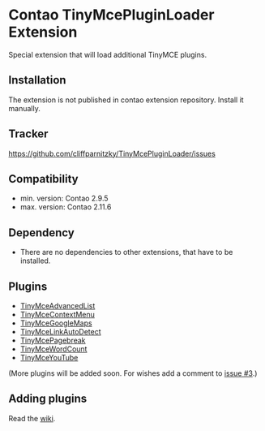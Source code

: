 Contao TinyMcePluginLoader Extension
====================================

Special extension that will load additional TinyMCE plugins.


Installation
------------

The extension is not published in contao extension repository.
Install it manually.


Tracker
-------

https://github.com/cliffparnitzky/TinyMcePluginLoader/issues


Compatibility
-------------

- min. version: Contao 2.9.5
- max. version: Contao 2.11.6


Dependency
----------

- There are no dependencies to other extensions, that have to be installed.


Plugins
-------

- [TinyMceAdvancedList](https://github.com/cliffparnitzky/TinyMceAdvancedList)
- [TinyMceContextMenu](https://github.com/cliffparnitzky/TinyMceContextMenu)
- [TinyMceGoogleMaps](https://github.com/cliffparnitzky/TinyMceGoogleMaps)
- [TinyMceLinkAutoDetect](https://github.com/cliffparnitzky/TinyMceLinkAutoDetect)
- [TinyMcePagebreak](https://github.com/cliffparnitzky/TinyMcePagebreak)
- [TinyMceWordCount](https://github.com/cliffparnitzky/TinyMceWordCount)
- [TinyMceYouTube](https://github.com/cliffparnitzky/TinyMceYouTube)

(More plugins will be added soon. For wishes add a comment to [issue #3](https://github.com/cliffparnitzky/TinyMcePluginLoader/issues/3).)

Adding plugins
--------------

Read the [wiki](https://github.com/cliffparnitzky/TinyMcePluginLoader/Creating-a-new-plugin).
